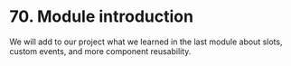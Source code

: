 # 70. Module introduction

We will add to our project what we learned in the last module about slots, custom events, and more component reusability.
